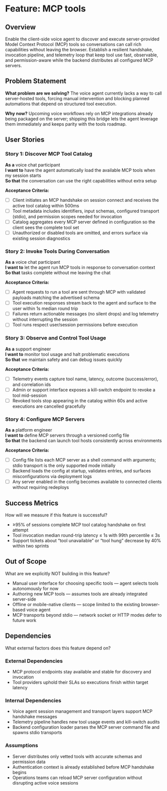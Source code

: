 # Feature: MCP tools

## Overview
Enable the client-side voice agent to discover and execute server-provided Model Context Protocol (MCP) tools so conversations can call rich capabilities without leaving the browser. Establish a resilient handshake, invocation pipeline, and telemetry loop that keep tool use fast, observable, and permission-aware while the backend distributes all configured MCP servers.

## Problem Statement
**What problem are we solving?**
The voice agent currently lacks a way to call server-hosted tools, forcing manual intervention and blocking planned automations that depend on structured tool execution.

**Why now?**
Upcoming voice workflows rely on MCP integrations already being packaged on the server; shipping this bridge lets the agent leverage them immediately and keeps parity with the tools roadmap.

## User Stories

### Story 1: Discover MCP Tool Catalog
**As a** voice chat participant  
**I want to** have the agent automatically load the available MCP tools when my session starts  
**So that** the conversation can use the right capabilities without extra setup

**Acceptance Criteria:**
- [ ] Client initiates an MCP handshake on session connect and receives the active tool catalog within 500ms
- [ ] Tool metadata includes identifiers, input schemas, configured transport (stdio), and permission scopes needed for invocation
- [ ] Catalog aggregates every MCP server defined in configuration so the client sees the complete tool set
- [ ] Unauthorized or disabled tools are omitted, and errors surface via existing session diagnostics

### Story 2: Invoke Tools During Conversation
**As a** voice chat participant  
**I want to** let the agent run MCP tools in response to conversation context  
**So that** tasks complete without me leaving the chat

**Acceptance Criteria:**
- [ ] Agent requests to run a tool are sent through MCP with validated payloads matching the advertised schema
- [ ] Tool execution responses stream back to the agent and surface to the user within 1s median round trip
- [ ] Failures return actionable messages (no silent drops) and log telemetry without interrupting the session
- [ ] Tool runs respect user/session permissions before execution

### Story 3: Observe and Control Tool Usage
**As a** support engineer  
**I want to** monitor tool usage and halt problematic executions  
**So that** we maintain safety and can debug issues quickly

**Acceptance Criteria:**
- [ ] Telemetry events capture tool name, latency, outcome (success/error), and correlation ids
- [ ] Admin or support interface exposes a kill-switch endpoint to revoke a tool mid-session
- [ ] Revoked tools stop appearing in the catalog within 60s and active executions are cancelled gracefully

### Story 4: Configure MCP Servers
**As a** platform engineer  
**I want to** define MCP servers through a versioned config file  
**So that** the backend can launch tool hosts consistently across environments

**Acceptance Criteria:**
- [ ] Config file lists each MCP server as a shell command with arguments; stdio transport is the only supported mode initially
- [ ] Backend loads the config at startup, validates entries, and surfaces misconfigurations via deployment logs
- [ ] Any server enabled in the config becomes available to connected clients without requiring redeploys

## Success Metrics
How will we measure if this feature is successful?

- ≥95% of sessions complete MCP tool catalog handshake on first attempt
- Tool invocation median round-trip latency ≤ 1s with 99th percentile ≤ 3s
- Support tickets about “tool unavailable” or “tool hung” decrease by 40% within two sprints

## Out of Scope
What are we explicitly NOT building in this feature?

- Manual user interface for choosing specific tools — agent selects tools autonomously for now
- Authoring new MCP tools — assumes tools are already integrated server-side
- Offline or mobile-native clients — scope limited to the existing browser-based voice agent
- MCP transports beyond stdio — network socket or HTTP modes defer to future work

## Dependencies
What external factors does this feature depend on?

### External Dependencies
- MCP protocol endpoints stay available and stable for discovery and invocation
- Tool providers uphold their SLAs so executions finish within target latency

### Internal Dependencies
- Voice agent session management and transport layers support MCP handshake messages
- Telemetry pipeline handles new tool usage events and kill-switch audits
- Backend configuration loader parses the MCP server command file and spawns stdio transports

### Assumptions
- Server distributes only vetted tools with accurate schemas and permission data
- Authentication context is already established before MCP handshake begins
- Operations teams can reload MCP server configuration without disrupting active voice sessions
